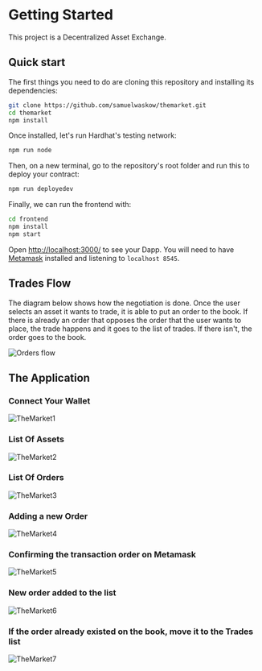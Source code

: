 # Getting Started

This project is a Decentralized Asset Exchange.

## Quick start

The first things you need to do are cloning this repository and installing its
dependencies:

```sh
git clone https://github.com/samuelwaskow/themarket.git
cd themarket
npm install
```

Once installed, let's run Hardhat's testing network:

```sh
npm run node
```

Then, on a new terminal, go to the repository's root folder and run this to
deploy your contract:

```sh
npm run deployedev
```

Finally, we can run the frontend with:

```sh
cd frontend
npm install
npm start
```

Open [http://localhost:3000/](http://localhost:3000/) to see your Dapp. You will
need to have [Metamask](https://metamask.io) installed and listening to
`localhost 8545`.

## Trades Flow

The diagram below shows how the negotiation is done. Once the user selects an asset it wants to trade, it is able to put an order to the book. If there is already an order that opposes the order that the user wants to place, the trade happens and it goes to the list of trades. If there isn't, the order goes to the book.

![Orders flow](https://user-images.githubusercontent.com/350404/191040507-97db8a6d-156b-410c-8c9a-34697e99b7df.jpg)

## The Application

### Connect Your Wallet

![TheMarket1](https://user-images.githubusercontent.com/350404/191079237-4d3d6387-2afa-4821-96a2-395bf9a9bc4d.png)

### List Of Assets

![TheMarket2](https://user-images.githubusercontent.com/350404/191079348-73c25844-a649-4eba-9886-173c2da7c8e8.png)

### List Of Orders

![TheMarket3](https://user-images.githubusercontent.com/350404/191079648-60617b8e-101e-4b42-b41e-63235782cfd1.png)

### Adding a new Order

![TheMarket4](https://user-images.githubusercontent.com/350404/191079501-b88f3e61-bea4-429c-93ab-3dfeb46f278f.png)

### Confirming the transaction order on Metamask

![TheMarket5](https://user-images.githubusercontent.com/350404/191079806-3d6b584b-31de-4a07-a732-bb5c2224e860.png)

### New order added to the list

![TheMarket6](https://user-images.githubusercontent.com/350404/191079968-b5889d70-d88c-47ca-85bd-05a4756363f5.png)

### If the order already existed on the book, move it to the Trades list

![TheMarket7](https://user-images.githubusercontent.com/350404/191080082-55534108-27b8-49fc-a462-2a07a8f45dd6.png)


